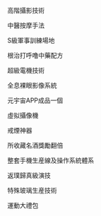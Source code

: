 高階攝影技術

中醫按摩手法

S級軍事訓練場地

根治打呼噜中藥配方

超級電機技術

全息裸眼影像系統

元宇宙APP成品一個

虛拟攝像機

戒煙神器

所收藏名酒獎勵翻倍

整套手機生産線及操作系統體系

返璞歸真級演技

特殊玻璃生産技術

運動大禮包